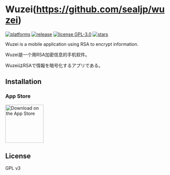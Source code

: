 # Wuzei(https://github.com/sealjp/wuzei)  
[![platforms](https://img.shields.io/badge/platform-android_|_ios-blue)](https://github.com/sealjp/wuzei/releases)
[![release](https://img.shields.io/github/v/release/sealjp/wuzei?sort=semver)](https://github.com/sealjp/wuzei/releases)
[![license GPL-3.0](https://img.shields.io/github/license/sealjp/wuzei.svg?style=flat)](https://github.com/sealjp/wuzei/blob/master/LICENSE)
[![stars](https://img.shields.io/github/stars/sealjp/wuzei?style=social)](https://github.com/sealjp/wuzei/stargazers)

Wuzei is a mobile application using RSA to encrypt information. 

Wuzei是一个用RSA加密信息的手机软件。 

WuzeiはRSAで情報を暗号化するアプリである。  


## Installation

### App Store

[<img src="https://apple-resources.s3.amazonaws.com/media-badges/download-on-the-app-store/black/en-us.svg" alt="Download on the App Store" width="120px">](https://apps.apple.com/app/id1660434628)


## License

GPL v3